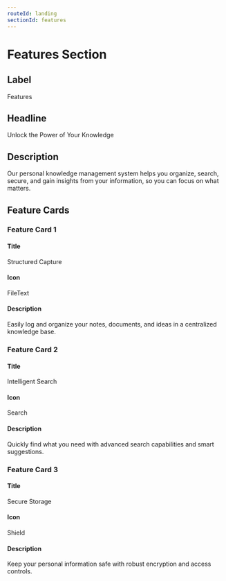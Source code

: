 ```yaml
---
routeId: landing
sectionId: features
---
```


# Features Section

## Label

Features

## Headline

Unlock the Power of Your Knowledge

## Description

Our personal knowledge management system helps you organize, search, secure, and gain insights from your information, so you can focus on what matters.

## Feature Cards

### Feature Card 1

#### Title

Structured Capture

#### Icon

FileText

#### Description

Easily log and organize your notes, documents, and ideas in a centralized knowledge base.

### Feature Card 2

#### Title

Intelligent Search

#### Icon

Search

#### Description

Quickly find what you need with advanced search capabilities and smart suggestions.

### Feature Card 3

#### Title

Secure Storage

#### Icon

Shield

#### Description

Keep your personal information safe with robust encryption and access controls.
